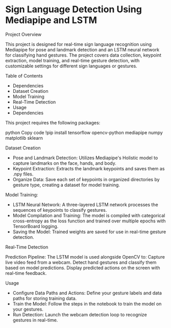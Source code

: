 # Sign Language Detection Using Mediapipe and LSTM

Project Overview

This project is designed for real-time sign language recognition using Mediapipe for pose and landmark detection and an LSTM neural network for classifying hand gestures. The project covers data collection, keypoint extraction, model training, and real-time gesture detection, with customizable settings for different sign languages or gestures.

Table of Contents
- Dependencies
- Dataset Creation
- Model Training
- Real-Time Detection
- Usage
- Dependencies

This project requires the following packages:

python
Copy code
!pip install tensorflow opencv-python mediapipe numpy matplotlib sklearn

Dataset Creation

- Pose and Landmark Detection: Utilizes Mediapipe's Holistic model to capture landmarks on the face, hands, and body.
- Keypoint Extraction: Extracts the landmark keypoints and saves them as .npy files.
- Organize Data: Save each set of keypoints in organized directories by gesture type, creating a dataset for model training.

Model Training:

- LSTM Neural Network: A three-layered LSTM network processes the sequences of keypoints to classify gestures.
- Model Compilation and Training: The model is compiled with categorical cross-entropy as the loss function and trained over multiple epochs with TensorBoard logging.
- Saving the Model: Trained weights are saved for use in real-time gesture detection.

Real-Time Detection

Prediction Pipeline: The LSTM model is used alongside OpenCV to:
Capture live video feed from a webcam.
Detect hand gestures and classify them based on model predictions.
Display predicted actions on the screen with real-time feedback.

Usage

- Configure Data Paths and Actions: Define your gesture labels and data paths for storing training data.
- Train the Model: Follow the steps in the notebook to train the model on your gestures.
- Run Detection: Launch the webcam detection loop to recognize gestures in real-time.
